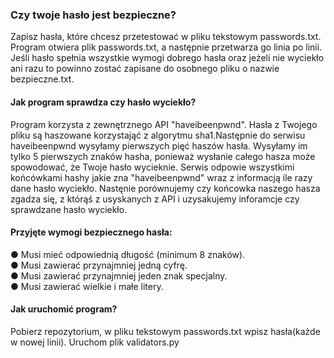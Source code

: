 ### Czy twoje hasło jest bezpieczne?
Zapisz hasła, które chcesz przetestować w pliku tekstowym passwords.txt.
Program otwiera plik passwords.txt, a następnie przetwarza go linia po linii.
Jeśli hasło spełnia wszystkie wymogi dobrego hasła oraz jeżeli nie wyciekło ani razu
to powinno zostać zapisane do osobnego pliku o nazwie bezpieczne.txt.

#### Jak program sprawdza czy hasło wyciekło?
Program korzysta z zewnętrznego API "haveibeenpwnd". Hasła z Twojego pliku są haszowane korzystająć z algorytmu sha1.Następnie do serwisu 
haveibeenpwnd wysyłamy pierwszych pięć haszów hasła. Wysyłamy im tylko 5 pierwszych znaków hasha, ponieważ wysłanie całego hasza może spowodować,
że Twoje hasło wycieknie.
Serwis odpowie wszystkimi końcówkami hashy jakie zna "haveibeenpwnd" wraz z informacją ile razy dane hasło wyciekło.
Nastęnie porównujemy czy końcowka naszego hasza zgadza się, z którąś z usyskanych z API i uzysakujemy inforamcje czy sprawdzane hasło wyciekło.

#### Przyjęte wymogi bezpiecznego hasła:
● Musi mieć odpowiednią długość (minimum 8 znaków).<br>
● Musi zawierać przynajmniej jedną cyfrę.<br>
● Musi zawierać przynajmniej jeden znak specjalny.<br>
● Musi zawierać wielkie i małe litery.<br>

#### Jak uruchomić program?
Pobierz repozytorium, w pliku tekstowym passwords.txt wpisz hasła(każde w nowej linii).
Uruchom plik validators.py
